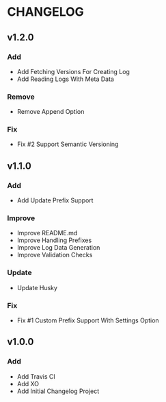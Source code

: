 # CHANGELOG

## v1.2.0
### Add
* Add Fetching Versions For Creating Log
* Add Reading Logs With Meta Data

### Remove
* Remove Append Option

### Fix
* Fix #2 Support Semantic Versioning

## v1.1.0
### Add
* Add Update Prefix Support

### Improve
* Improve README.md
* Improve Handling Prefixes
* Improve Log Data Generation
* Improve Validation Checks

### Update
* Update Husky

### Fix
* Fix #1 Custom Prefix Support With Settings Option

## v1.0.0
### Add
* Add Travis CI
* Add XO
* Add Initial Changelog Project